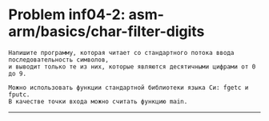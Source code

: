 **Problem inf04-2: asm-arm/basics/char-filter-digits**
=========================================================


    Напишите программу, которая читает со стандартного потока ввода последовательность символов, 
    и выводит только те из них, которые являются десятичными цифрами от 0 до 9.

    Можно использовать функции стандартной библиотеки языка Си: fgetc и fputc.
    В качестве точки входа можно считать функцию main.

***
